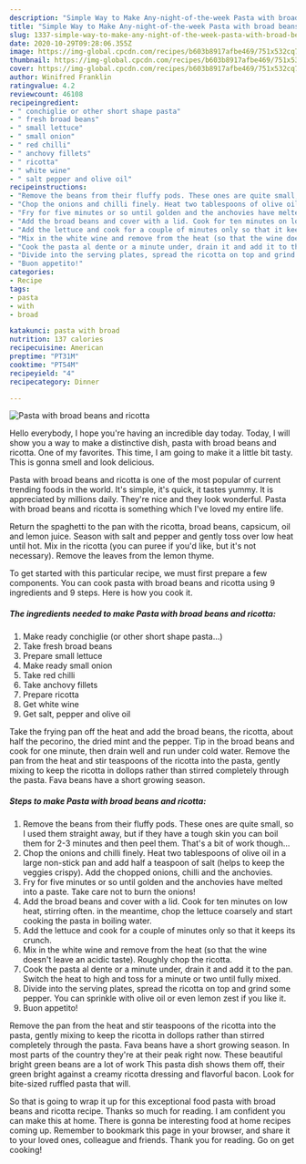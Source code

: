 ```yaml
---
description: "Simple Way to Make Any-night-of-the-week Pasta with broad beans and ricotta"
title: "Simple Way to Make Any-night-of-the-week Pasta with broad beans and ricotta"
slug: 1337-simple-way-to-make-any-night-of-the-week-pasta-with-broad-beans-and-ricotta
date: 2020-10-29T09:28:06.355Z
image: https://img-global.cpcdn.com/recipes/b603b8917afbe469/751x532cq70/pasta-with-broad-beans-and-ricotta-recipe-main-photo.jpg
thumbnail: https://img-global.cpcdn.com/recipes/b603b8917afbe469/751x532cq70/pasta-with-broad-beans-and-ricotta-recipe-main-photo.jpg
cover: https://img-global.cpcdn.com/recipes/b603b8917afbe469/751x532cq70/pasta-with-broad-beans-and-ricotta-recipe-main-photo.jpg
author: Winifred Franklin
ratingvalue: 4.2
reviewcount: 46108
recipeingredient:
- " conchiglie or other short shape pasta"
- " fresh broad beans"
- " small lettuce"
- " small onion"
- " red chilli"
- " anchovy fillets"
- " ricotta"
- " white wine"
- " salt pepper and olive oil"
recipeinstructions:
- "Remove the beans from their fluffy pods. These ones are quite small, so I used them straight away, but if they have a tough skin you can boil them for 2-3 minutes and then peel them. That&#39;s a bit of work though..."
- "Chop the onions and chilli finely. Heat two tablespoons of olive oil in a large non-stick pan and add half a teaspoon of salt (helps to keep the veggies crispy). Add the chopped onions, chilli and the anchovies."
- "Fry for five minutes or so until golden and the anchovies have melted into a paste. Take care not to burn the onions!"
- "Add the broad beans and cover with a lid. Cook for ten minutes on low heat, stirring often. in the meantime, chop the lettuce coarsely and start cooking the pasta in boiling water."
- "Add the lettuce and cook for a couple of minutes only so that it keeps its crunch."
- "Mix in the white wine and remove from the heat (so that the wine doesn&#39;t leave an acidic taste). Roughly chop the ricotta."
- "Cook the pasta al dente or a minute under, drain it and add it to the pan. Switch the heat to high and toss for a minute or two until fully mixed."
- "Divide into the serving plates, spread the ricotta on top and grind some pepper. You can sprinkle with olive oil or even lemon zest if you like it."
- "Buon appetito!"
categories:
- Recipe
tags:
- pasta
- with
- broad

katakunci: pasta with broad 
nutrition: 137 calories
recipecuisine: American
preptime: "PT31M"
cooktime: "PT54M"
recipeyield: "4"
recipecategory: Dinner

---
```



![Pasta with broad beans and ricotta](https://img-global.cpcdn.com/recipes/b603b8917afbe469/751x532cq70/pasta-with-broad-beans-and-ricotta-recipe-main-photo.jpg)

Hello everybody, I hope you're having an incredible day today. Today, I will show you a way to make a distinctive dish, pasta with broad beans and ricotta. One of my favorites. This time, I am going to make it a little bit tasty. This is gonna smell and look delicious.

Pasta with broad beans and ricotta is one of the most popular of current trending foods in the world. It's simple, it's quick, it tastes yummy. It is appreciated by millions daily. They're nice and they look wonderful. Pasta with broad beans and ricotta is something which I've loved my entire life.

Return the spaghetti to the pan with the ricotta, broad beans, capsicum, oil and lemon juice. Season with salt and pepper and gently toss over low heat until hot. Mix in the ricotta (you can puree if you&#39;d like, but it&#39;s not necessary). Remove the leaves from the lemon thyme.


To get started with this particular recipe, we must first prepare a few components. You can cook pasta with broad beans and ricotta using 9 ingredients and 9 steps. Here is how you cook it.

<!--inarticleads1-->

##### The ingredients needed to make Pasta with broad beans and ricotta:

1. Make ready  conchiglie (or other short shape pasta...)
1. Take  fresh broad beans
1. Prepare  small lettuce
1. Make ready  small onion
1. Take  red chilli
1. Take  anchovy fillets
1. Prepare  ricotta
1. Get  white wine
1. Get  salt, pepper and olive oil


Take the frying pan off the heat and add the broad beans, the ricotta, about half the pecorino, the dried mint and the pepper. Tip in the broad beans and cook for one minute, then drain well and run under cold water. Remove the pan from the heat and stir teaspoons of the ricotta into the pasta, gently mixing to keep the ricotta in dollops rather than stirred completely through the pasta. Fava beans have a short growing season. 

<!--inarticleads2-->

##### Steps to make Pasta with broad beans and ricotta:

1. Remove the beans from their fluffy pods. These ones are quite small, so I used them straight away, but if they have a tough skin you can boil them for 2-3 minutes and then peel them. That&#39;s a bit of work though...
1. Chop the onions and chilli finely. Heat two tablespoons of olive oil in a large non-stick pan and add half a teaspoon of salt (helps to keep the veggies crispy). Add the chopped onions, chilli and the anchovies.
1. Fry for five minutes or so until golden and the anchovies have melted into a paste. Take care not to burn the onions!
1. Add the broad beans and cover with a lid. Cook for ten minutes on low heat, stirring often. in the meantime, chop the lettuce coarsely and start cooking the pasta in boiling water.
1. Add the lettuce and cook for a couple of minutes only so that it keeps its crunch.
1. Mix in the white wine and remove from the heat (so that the wine doesn&#39;t leave an acidic taste). Roughly chop the ricotta.
1. Cook the pasta al dente or a minute under, drain it and add it to the pan. Switch the heat to high and toss for a minute or two until fully mixed.
1. Divide into the serving plates, spread the ricotta on top and grind some pepper. You can sprinkle with olive oil or even lemon zest if you like it.
1. Buon appetito!


Remove the pan from the heat and stir teaspoons of the ricotta into the pasta, gently mixing to keep the ricotta in dollops rather than stirred completely through the pasta. Fava beans have a short growing season. In most parts of the country they&#39;re at their peak right now. These beautiful bright green beans are a lot of work This pasta dish shows them off, their green bright against a creamy ricotta dressing and flavorful bacon. Look for bite-sized ruffled pasta that will. 

So that is going to wrap it up for this exceptional food pasta with broad beans and ricotta recipe. Thanks so much for reading. I am confident you can make this at home. There is gonna be interesting food at home recipes coming up. Remember to bookmark this page in your browser, and share it to your loved ones, colleague and friends. Thank you for reading. Go on get cooking!
